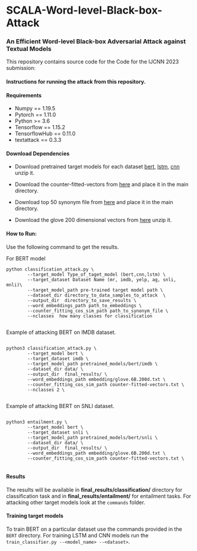 # SCALA-Word-level-Black-box-Attack
### An Efficient Word-level Black-box Adversarial Attack against Textual Models

This repository contains source code for the Code for the IJCNN 2023 submission: 

#### Instructions for running the attack from this repository.

#### Requirements
-  Numpy == 1.19.5  
-  Pytorch == 1.11.0    
-  Python >= 3.6
-  Tensorflow == 1.15.2
-  TensorflowHub == 0.11.0 
-  textattack == 0.3.3

#### Download Dependencies

- Download pretrained target models for each dataset [bert](https://drive.google.com/file/d/1UChkyjrSJAVBpb3DcPwDhZUE4FuL0J25/view?usp=sharing), [lstm](https://drive.google.com/drive/folders/1nnf3wrYBrSt6F3Ms10wsDTTGFodrRFEW?usp=sharing), [cnn](https://drive.google.com/drive/folders/149Y5R6GIGDpBIaJhgG8rRaOslM21aA0Q?usp=sharing) unzip it.

- Download the counter-fitted-vectors from [here](https://drive.google.com/file/d/1bayGomljWb6HeYDMTDKXrh0HackKtSlx/view) and place it in the main directory.

- Download top 50 synonym file from [here](https://drive.google.com/file/d/1AIz8Imvv8OmHxVwY5kx10iwKAUzD6ODx/view) and place it in the main directory.

- Download the glove 200 dimensional vectors from [here](https://nlp.stanford.edu/projects/glove/) unzip it.
 
#### How to Run:

Use the following command to get the results. 

For BERT model

```
python classification_attack.py \
        --target_model Type_of_taget_model (bert,cnn,lstm) \
        --target_dataset Dataset Name (mr, imdb, yelp, ag, snli, mnli)\
        --target_model_path pre-trained target model path \
        --dataset_dir directory_to_data_samples_to_attack  \
        --output_dir  directory_to_save_results \
        --word_embeddings_path path_to_embeddings \
        --counter_fitting_cos_sim_path path_to_synonym_file \
        --nclasses  how many classes for classification


```
Example of attacking BERT on IMDB dataset.

```

python3 classification_attack.py \
        --target_model bert \
        --target_dataset imdb \
        --target_model_path pretrained_models/bert/imdb \
        --dataset_dir data/ \
        --output_dir  final_results/ \
        --word_embeddings_path embedding/glove.6B.200d.txt \
        --counter_fitting_cos_sim_path counter-fitted-vectors.txt \
        --nclasses 2 \


```

Example of attacking BERT on SNLI dataset. 

```

python3 entailment.py \
        --target_model bert \
        --target_dataset snli \
        --target_model_path pretrained_models/bert/snli \
        --dataset_dir data/ \
        --output_dir  final_results/ \
        --word_embeddings_path embedding/glove.6B.200d.txt \
        --counter_fitting_cos_sim_path counter-fitted-vectors.txt \


```
#### Results
The results will be available in **final_results/classification/** directory for classification task and in **final_results/entailment/** for entailment tasks.
For attacking other target models look at the ```commands``` folder.

#### Training target models
To train BERT on a particular dataset use the commands provided in the `BERT` directory. For training LSTM and CNN models run the `train_classifier.py --<model_name> --<dataset>`.
